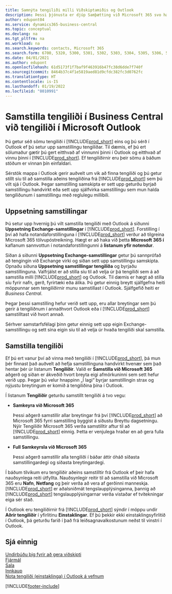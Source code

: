 ```yaml
---
title: Samnýta tengiliði milli Viðskiptamiðis og Outlook
description: Þessi þjónusta er djúp Samþætting við Microsoft 365 svo hægt sé að samnýta tengiliði milli Outlook og Viðskiptamiðis.
author: edupont04
ms.service: dynamics365-business-central
ms.topic: conceptual
ms.devlang: na
ms.tgt_pltfrm: na
ms.workload: na
ms.search.keywords: contacts, Microsoft 365
ms.search.form: 6700, 5320, 5300, 5301, 5302, 5303, 5304, 5305, 5306, 5307, 5308, 5309, 5310, 5311
ms.date: 04/01/2021
ms.author: edupont
ms.openlocfilehash: 61d5173f1f7baf9f463916b47fc38d6dde7f740f
ms.sourcegitcommit: 8464b37c4f1e5819aed81d9cfdc382fc3d0762fc
ms.translationtype: HT
ms.contentlocale: is-IS
ms.lasthandoff: 01/19/2022
ms.locfileid: "8010991"
---
```

# <a name="synchronize-contacts-in-business-central-with-contacts-in-microsoft-outlook"></a>Samstilla tengiliði í Business Central við tengiliði í Microsoft Outlook

Þú getur séð sömu tengiliði í [!INCLUDE[prod_short](includes/prod_short.md)] eins og þú sérð í Outlook ef þú setur upp samstillingu tengiliðar. Til dæmis, ef þú ert sölumaður gætir þú gert eitthvað af vinnunni þinni í Outlook og eitthvað af vinnu þinni í [!INCLUDE[prod_short](includes/prod_short.md)]. Ef tengiliðirnir eru þeir sömu á báðum stöðum er vinnan þín einfaldari.  

Sérstök mappa í Outlook gerir auðvelt um vik að finna tengiliði og þú getur stillt síu til að samstilla aðeins tengiliðina frá [!INCLUDE[prod_short](includes/prod_short.md)] sem þú vilt sjá í Outlook. Þegar samstilling samskipta er sett upp geturðu byrjað samstillingu handvirkt eða sett upp sjálfvirka samstillingu sem mun halda tengiliðunum í samstillingu með reglulegu millibili.  

## <a name="set-up-synchronization"></a>Uppsetning samstillingar
Þú setur upp hvernig þú vilt samstilla tengiliði með Outlook á síðunni **Uppsetning Exchange-samstillingar** í [!INCLUDE[prod_short](includes/prod_short.md)]. Forstilling í því að hafa notandaforstillinguna í [!INCLUDE[prod_short](includes/prod_short.md)] verður að tilgreina Microsoft 365 tölvupóstreikning. Hægt er að haka við þetta **Microsoft 365 í** kaflanum sannvottun í notandaforstillingunni á **listanum yfir notendur**.  

Síðan á síðunni **Uppsetning Exchange-samstillingar** getur þú sannprófað að tengingin við Exchange virki og síðan sett upp samstillingu samskipta. Opnaðu síðuna **Uppsetning samstillingar tengiliða** og byrjaðu samstillinguna. Valfrjálst er að stilla síu til að velja úr þá tengiliði sem á að samstilla milli [!INCLUDE[prod_short](includes/prod_short.md)] og Outlook. Til dæmis er hægt að stilla síu fyrir nafn, gerð, fyrirtæki eða álíka. Þú getur einnig breytt sjálfgefna heiti möppunnar sem tengiliðirnir munu samstillast í Outlook. Sjálfgefið heiti er *Business Central*.  

Þegar þessi samstilling hefur verið sett upp, eru allar breytingar sem þú gerir á tengiliðnum í annaðhvort Outlook eða í [!INCLUDE[prod_short](includes/prod_short.md)] samstilltast við hvort annað.  

Sérhver samstarfsfélagi þinn getur einnig sett upp eigin Exchange-samstillingu og sett sína eigin síu til að velja úr hvaða tengiliði skal samstilla.  

## <a name="synchronize-contacts"></a>Samstilla tengiliði
Ef þú ert vanur því að vinna með tengiliði í [!INCLUDE[prod_short](includes/prod_short.md)], þá mun þér finnast það auðvelt að hefja samstillinguna handvirkt hvenær sem það hentar þér úr listanum **Tengiliðir**. Valið er **Samstilla við Microsoft 365** aðgerð og síðan er ákveðið hvort breyta eigi afmörkuninni sem sett hefur verið upp. Þegar þú velur hnappinn „Í lagi“ byrjar samstillingin strax og nýjustu breytingum er komið á tengiliðina þína í Outlook.  

Í listanum **Tengiliðir** geturðu samstillt tengiliði á tvo vegu:

* **Samkeyra við Microsoft 365**

  Þessi aðgerð samstillir allar breytingar frá því [!INCLUDE[prod_short](includes/prod_short.md)] að Microsoft 365 fyrri samstilling byggist á síðustu Breyttu dagsetningu. Nýir Tengiliðir Microsoft 365 verða samstilltir aftur til að [!INCLUDE[prod_short](includes/prod_short.md)] einnig. Þetta er venjulega hraðar en að gera fulla samstillingu.  

* **Full Samkeyrsla við Microsoft 365**

  Þessi aðgerð samstillir alla tengiliði í báðar áttir óháð síðasta samstillingardegi og síðasta breytingardegi.  

Í báðum tilvikum eru tengiliðir aðeins samstilltir frá Outlook ef þeir hafa nauðsynlega reiti útfyllta. Nauðsynlegir reitir til að samstilla við Microsoft 365 eru **Nafn**, **Netfang** og þeir verða að vera af gerðinni manneskja. [!INCLUDE[prod_short](includes/prod_short.md)] er aðalsniðmát tengslaupplýsinganna, þannig að [!INCLUDE[prod_short](includes/prod_short.md)] tengslaupplýsingarnar verða vistaðar ef tvítekningar eiga sér stað.  

Í Outlook eru tengiliðirnir frá [!INCLUDE[prod_short](includes/prod_short.md)] sýndir í möppu undir **Aðrir tengiliðir** í yfirlitinu **Einstaklingar**. Ef þú þekkir ekki einstaklingsyfirlitið í Outlook, þá geturðu farið í það frá leiðsagnavalkostunum neðst til vinstri í Outlook.  

## <a name="see-also"></a>Sjá einnig
[Undirbúðu þig fyrir að gera viðskipti](ui-get-ready-business.md)  
[Fjármál](finance.md)  
[Sala](sales-manage-sales.md)  
[Innkaup](purchasing-manage-purchasing.md)  
[Nota tengiliði (einstaklinga) í Outlook á vefnum](https://support.office.com/article/Using-contacts-People-in-Outlook-on-the-web-1e3438c7-26b2-420c-87de-3cea9d31b5cb?appver=OWB150)  


[!INCLUDE[footer-include](includes/footer-banner.md)]